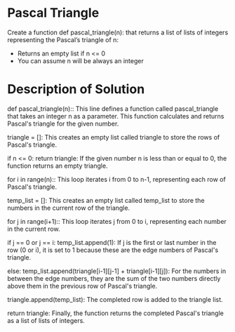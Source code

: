 # Pascal Triangle
Create a function def pascal_triangle(n): that returns a list of lists of integers representing the Pascal’s triangle of n:

- Returns an empty list if n <= 0
- You can assume n will be always an integer


# Description of Solution
def pascal_triangle(n):: This line defines a function called pascal_triangle that takes an integer n as a parameter. This function calculates and returns Pascal's triangle for the given number.

triangle = []: This creates an empty list called triangle to store the rows of Pascal's triangle.

if n <= 0: return triangle: If the given number n is less than or equal to 0, the function returns an empty triangle.

for i in range(n):: This loop iterates i from 0 to n-1, representing each row of Pascal's triangle.

temp_list = []: This creates an empty list called temp_list to store the numbers in the current row of the triangle.

for j in range(i+1):: This loop iterates j from 0 to i, representing each number in the current row.

if j == 0 or j == i: temp_list.append(1): If j is the first or last number in the row (0 or i), it is set to 1 because these are the edge numbers of Pascal's triangle.

else: temp_list.append(triangle[i-1][j-1] + triangle[i-1][j]): For the numbers in between the edge numbers, they are the sum of the two numbers directly above them in the previous row of Pascal's triangle.

triangle.append(temp_list): The completed row is added to the triangle list.

return triangle: Finally, the function returns the completed Pascal's triangle as a list of lists of integers.
